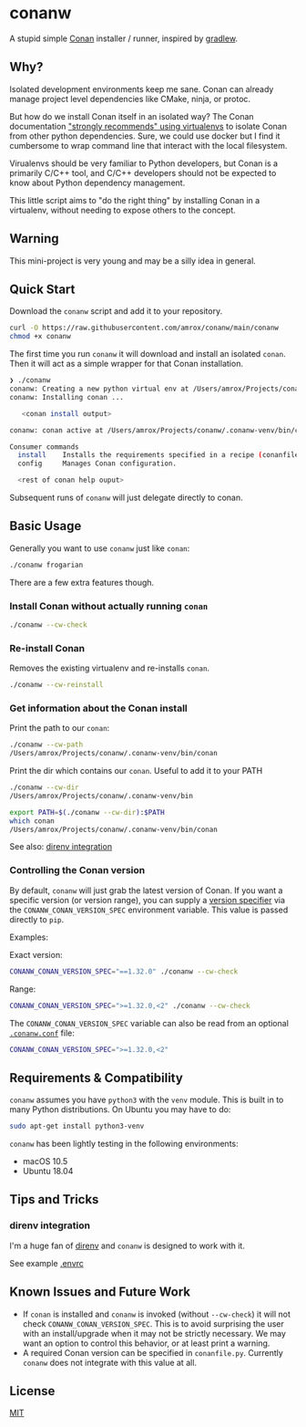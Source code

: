 # conanw

A stupid simple [Conan](https://conan.io) installer / runner, inspired by [gradlew](https://docs.gradle.org/current/userguide/gradle_wrapper.html).

## Why?

Isolated development environments keep me sane. Conan can already manage project level dependencies like CMake, ninja, or protoc.

But how do we install Conan itself in an isolated way? The Conan documentation ["strongly recommends" using virtualenvs](https://docs.conan.io/en/latest/installation.html) to isolate Conan from other python dependencies. Sure, we could use docker but I find it cumbersome to wrap command line that interact with the local filesystem.

Virualenvs should be very familiar to Python developers, but Conan is a primarily C/C++ tool, and C/C++ developers should not be expected to know about Python dependency management.

This little script aims to "do the right thing" by installing Conan in a virtualenv, without needing to expose others to the concept.

## Warning

This mini-project is very young and may be a silly idea in general.

## Quick Start

Download the `conanw` script and add it to your repository.

```bash
curl -O https://raw.githubusercontent.com/amrox/conanw/main/conanw 
chmod +x conanw
```

The first time you run `conanw` it will download and install an isolated `conan`. Then it will act as a simple wrapper for that Conan installation.

```bash
❯ ./conanw                                                                                                                                                                                 ~/Projects/conanw
conanw: Creating a new python virtual env at /Users/amrox/Projects/conanw/.conanw-venv
conanw: Installing conan ...

   <conan install output>

conanw: conan active at /Users/amrox/Projects/conanw/.conanw-venv/bin/conan

Consumer commands
  install    Installs the requirements specified in a recipe (conanfile.py or conanfile.txt).
  config     Manages Conan configuration.

  <rest of conan help ouput>
```

Subsequent runs of `conanw` will just delegate directly to conan.

## Basic Usage

Generally you want to use `conanw` just like `conan`:

```bash
./conanw frogarian
```

There are a few extra features though.

### Install Conan without actually running `conan`

```bash
./conanw --cw-check
```

### Re-install Conan

Removes the existing virtualenv and re-installs `conan`.

```bash
./conanw --cw-reinstall
```

### Get information about the Conan install

Print the path to our `conan`:

```bash
./conanw --cw-path
/Users/amrox/Projects/conanw/.conanw-venv/bin/conan
```

Print the dir which contains our `conan`. Useful to add it to your PATH

```bash
./conanw --cw-dir
/Users/amrox/Projects/conanw/.conanw-venv/bin
```

```bash
export PATH=$(./conanw --cw-dir):$PATH
which conan
/Users/amrox/Projects/conanw/.conanw-venv/bin/conan
```

See also: [direnv integration](#direnv-integration)

### Controlling the Conan version

By default, `conanw` will just grab the latest version of Conan. If you want a specific version (or version range), you can supply a [version specifier](https://www.python.org/dev/peps/pep-0440/#version-specifiers) via the `CONANW_CONAN_VERSION_SPEC` environment variable. This value is passed directly to `pip`.

Examples:

Exact version:

```bash
CONANW_CONAN_VERSION_SPEC="==1.32.0" ./conanw --cw-check
```

Range:

```bash
CONANW_CONAN_VERSION_SPEC=">=1.32.0,<2" ./conanw --cw-check
```

The `CONANW_CONAN_VERSION_SPEC` variable can also be read from an optional [`.conanw.conf`](examples/conf/.conanw.conf) file:

```bash
CONANW_CONAN_VERSION_SPEC=">=1.32.0,<2"
```

## Requirements & Compatibility

`conanw` assumes you have `python3` with the `venv` module. This is built in to many Python distributions. On Ubuntu you may have to do:

```bash
sudo apt-get install python3-venv
```

`conanw` has been lightly testing in the following environments:

- macOS 10.5
- Ubuntu 18.04

## Tips and Tricks

### direnv integration

I'm a huge fan of [direnv](https://direnv.net) and `conanw` is designed to work with it.

See example [.envrc](examples/direnv/.envrc)

## Known Issues and Future Work

- If `conan` is installed and `conanw` is invoked (without `--cw-check`) it will not check `CONANW_CONAN_VERSION_SPEC`. This is to avoid surprising the user with an install/upgrade when it may not be strictly necessary. We may want an option to control this behavior, or at least print a warning.
- A required Conan version can be specified in `conanfile.py`. Currently `conanw` does not integrate with this value at all.

## License

[MIT](https://github.com/amrox/conanw/blob/main/LICENSE)
